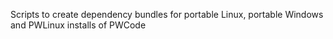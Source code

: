 Scripts to create dependency bundles for portable Linux, portable Windows and PWLinux installs of PWCode
